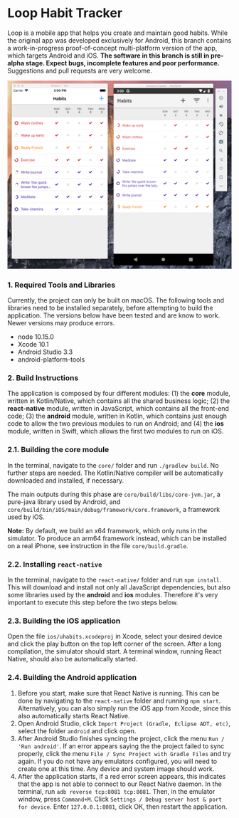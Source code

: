 # Loop Habit Tracker

Loop is a mobile app that helps you create and maintain good habits. While the original app was developed exclusively for Android, this branch contains a work-in-progress proof-of-concept multi-platform version of the app, which targets Android and iOS.  **The software in this branch is still in pre-alpha stage. Expect bugs, incomplete features and poor performance.** Suggestions and pull requests are very welcome.

<center>
  <img src="website/screenshots/macos1.png" width="800"/>
</center>

### 1. Required Tools and Libraries

Currently, the project can only be built on macOS. The following tools and libraries need to be installed separately, before attempting to build the application. The versions below have been tested and are know to work. Newer versions may produce errors.

* node 10.15.0
* Xcode 10.1
* Android Studio 3.3
* android-platform-tools

### 2. Build Instructions

The application is composed by four different modules: (1) the **core** module, written in Kotlin/Native, which contains all the shared business logic; (2) the **react-native** module, written in JavaScript, which contains all the front-end code; (3) the **android** module, written in Kotlin, which contains just enough code to allow the two previous modules to run on Android; and (4) the **ios** module, written in Swift, which allows the first two modules to run on iOS.

### 2.1. Building the **core** module

In the terminal, navigate to the `core/` folder and run `./gradlew build`. No further steps are needed. The Kotlin/Native compiler will be automatically downloaded and installed, if necessary.

The main outputs during this phase are `core/build/libs/core-jvm.jar`, a pure-java library used by Android, and `core/build/bin/iOS/main/debug/framework/core.framework`, a framework used by iOS.

**Note:** By default, we build an x64 framework, which only runs in the simulator. To produce an arm64 framework instead, which can be installed on a real iPhone, see instruction in the file `core/build.gradle`.


### 2.2. Installing `react-native`

In the terminal, navigate to the `react-native/` folder and run `npm install`. This will download and install not only all JavaScript dependencies, but also some libraries used by the **android** and **ios** modules. Therefore it's very important to execute this step before the two steps below.

### 2.3. Building the iOS application

Open the file `ios/uhabits.xcodeproj` in Xcode, select your desired device and click the play button on the top left corner of the screen. After a long compilation, the simulator should start. A terminal window, running React Native, should also be automatically started.

### 2.4. Building the Android application

1. Before you start, make sure that React Native is running. This can be done by navigating to the `react-native` folder and running `npm start`. Alternatively, you can also simply run the iOS app from Xcode, since this also automatically starts React Native.
1. Open Android Studio, click `Import Project (Gradle, Eclipse ADT, etc)`, select the folder `android` and click open.
2. After Android Studio finishes syncing the project, click the menu `Run / 'Run android'`. If an error appears saying the the project failed to sync properly, click the menu `File / Sync Project with Gradle Files` and try again. If you do not have any emulators configured, you will need to create one at this time. Any device and system image should work.
3. After the application starts, if a red error screen appears, this indicates that the app is not able to connect to our React Native daemon. In the terminal, run `adb reverse tcp:8081 tcp:8081`. Then, in the emulator window, press `Command+M`. Click `Settings / Debug server host & port for device`. Enter `127.0.0.1:8081`, click OK, then restart the application.
